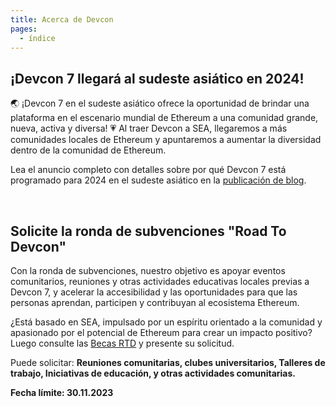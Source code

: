 ```yaml
---
title: Acerca de Devcon
pages:
  - índice
---
```

## ¡Devcon 7 llegará al sudeste asiático en 2024!

🌏 ¡Devcon 7 en el sudeste asiático ofrece la oportunidad de brindar una plataforma en el escenario mundial de Ethereum a una comunidad grande, nueva, activa y diversa!
💗 Al traer Devcon a SEA, llegaremos a más comunidades locales de Ethereum y apuntaremos a aumentar la diversidad dentro de la comunidad de Ethereum.

Lea el anuncio completo con detalles sobre por qué Devcon 7 está programado para 2024 en el sudeste asiático en la [publicación de blog](https://blog.ethereum.org/2023/02/28/devcon-7-update/).

&nbsp;

## Solicite la ronda de subvenciones "Road To Devcon"

Con la ronda de subvenciones, nuestro objetivo es apoyar eventos comunitarios, reuniones y otras actividades educativas locales previas a Devcon 7, y acelerar la accesibilidad y las oportunidades para que las personas aprendan, participen y contribuyan al ecosistema Ethereum.

¿Está basado en SEA, impulsado por un espíritu orientado a la comunidad y apasionado por el potencial de Ethereum para crear un impacto positivo? Luego consulte las [Becas RTD](https://esp.ethereum.foundation/devcon-grants) y presente su solicitud.

Puede solicitar:
**Reuniones comunitarias,
clubes universitarios,
Talleres de trabajo,
Iniciativas de educación,
y otras actividades comunitarias.**

**Fecha límite: 30.11.2023**